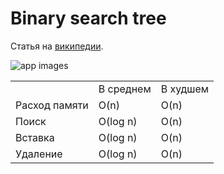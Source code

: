 # Binary search tree

Статья на <a href="https://ru.wikipedia.org/wiki/%D0%94%D0%B2%D0%BE%D0%B8%D1%87%D0%BD%D0%BE%D0%B5_%D0%B4%D0%B5%D1%80%D0%B5%D0%B2%D0%BE_%D0%BF%D0%BE%D0%B8%D1%81%D0%BA%D0%B0">википедии</a>.

![app images](https://gist.github.com/deniskovalchuk/ffcff1289e8b0209d47fb7336dfce5c0/raw/7e1f5b978eefbe81285e6adc3811d76412e0e165/bt.png)


<table>
  <tr>
    <td></td>
    <td>В среднем</td>
    <td>В худшем</td>
  </tr>
  <tr>
    <td>Расход памяти</td>
    <td>O(n)</td>
    <td>O(n)</td>
  </tr>
  <tr>
    <td>Поиск</td>
    <td>O(log n)</td>
    <td>O(n)</td>
  </tr>
    <tr>
    <td>Вставка</td>
    <td>O(log n)</td>
    <td>O(n)</td>
  </tr>
    <tr>
    <td>Удаление</td>
    <td>O(log n)</td>
    <td>O(n)</td>
  </tr>